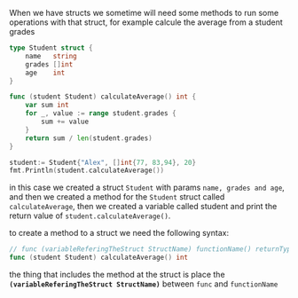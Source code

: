 When we have structs we sometime will need some methods to run some operations with that struct, for example calcule the average from a student grades

```go
type Student struct {
	name   string
	grades []int
	age    int
}

func (student Student) calculateAverage() int {
	var sum int
	for _, value := range student.grades {
		sum += value
	}
	return sum / len(student.grades)
}

student:= Student{"Alex", []int{77, 83,94}, 20}
fmt.Println(student.calculateAverage())

```

in this case we created a struct `Student` with params `name, grades and age`, and then we created a method for the `Student` struct called `calculateAverage`, then we created a variable called student and print the return value of `student.calculateAverage()`.

to create a method to a struct we need the following syntax:

```go
// func (variableReferingTheStruct StructName) functionName() returnType {}
func (student Student) calculateAverage() int 
```

the thing that includes the method at the struct is place the **`(variableReferingTheStruct StructName)`** between `func` and `functionName`